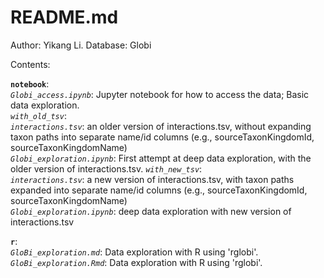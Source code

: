 # README.md

Author: Yikang Li. 
Database: Globi

Contents:  

**`notebook`**:   
*`Globi_access.ipynb`*: Jupyter notebook for how to access the data; Basic data exploration.   
*`with_old_tsv`*:   
   *`interactions.tsv`*: an older version of interactions.tsv, without expanding taxon paths into separate name/id columns (e.g., sourceTaxonKingdomId, sourceTaxonKingdomName)  
   *`Globi_exploration.ipynb`*: First attempt at deep data exploration, with the older version of interactions.tsv. 
*`with_new_tsv`*:   
   *`interactions.tsv`*: a new version of interactions.tsv, with taxon paths expanded into separate name/id columns (e.g., sourceTaxonKingdomId, sourceTaxonKingdomName)   
   *`Globi_exploration.ipynb`*: deep data exploration with new version of interactions.tsv  

**`r`**:   
*`GloBi_exploration.md`*: Data exploration with R using 'rglobi'.  
*`GloBi_exploration.Rmd`*: Data exploration with R using 'rglobi'.  

